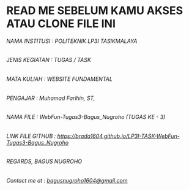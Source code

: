 # __READ ME SEBELUM KAMU AKSES ATAU CLONE FILE INI__
###### NAMA INSTITUSI 	: POLITEKNIK LP3I TASIKMALAYA
###### JENIS KEGIATAN 	: TUGAS / TASK
###### MATA KULIAH    	: WEBSITE FUNDAMENTAL
###### PENGAJAR       	: Muhamad Farihin, ST, 
###### NAMA FILE      	: WebFun-Tugas3-Bagus_Nugroho (TUGAS KE - 3)
###### LINK FILE GITHUB : https://brada1604.github.io/LP3I-TASK-WebFun-Tugas3-Bagus_Nugroho


###### REGARDS, BAGUS NUGROHO
###### Contact me at : bagusnugroho1604@gmail.com
